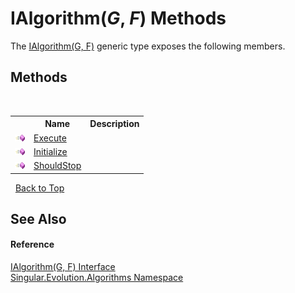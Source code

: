 # IAlgorithm(*G*, *F*) Methods
 

The <a href="380c8195-f6a4-2ccc-b3f9-d1d7cfbbba9e">IAlgorithm(G, F)</a> generic type exposes the following members.


## Methods
&nbsp;<table><tr><th></th><th>Name</th><th>Description</th></tr><tr><td>![Public method](media/pubmethod.gif "Public method")</td><td><a href="4a2f4a6e-c35a-a5a4-1c08-ecd677c46685">Execute</a></td><td /></tr><tr><td>![Public method](media/pubmethod.gif "Public method")</td><td><a href="008a96f2-807c-69cb-9ff2-0289c19235d3">Initialize</a></td><td /></tr><tr><td>![Public method](media/pubmethod.gif "Public method")</td><td><a href="6abe113b-a53f-58c4-e026-b24291c92e1e">ShouldStop</a></td><td /></tr></table>&nbsp;
<a href="#ialgorithm(*g*,-*f*)-methods">Back to Top</a>

## See Also


#### Reference
<a href="380c8195-f6a4-2ccc-b3f9-d1d7cfbbba9e">IAlgorithm(G, F) Interface</a><br /><a href="abe06fa4-bd7d-97b9-28d0-1b08952971eb">Singular.Evolution.Algorithms Namespace</a><br />